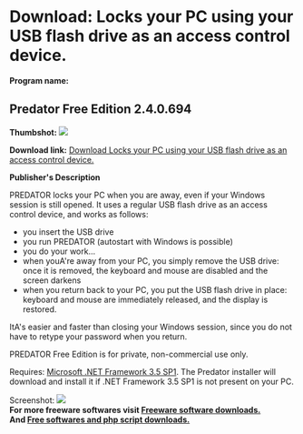 # Download: Locks your PC using your USB flash drive as an access control device.

**Program name:**

## Predator Free Edition 2.4.0.694

  
**Thumbshot:** ![](http://www.freewarefiles.com/screenshot/predator2_md.jpg)   
  
**Download link:** [Download Locks your PC using your USB flash drive as an access control device.](http://freesoftwares.boysofts.com/Predator-Free-Edition_program_57014.html)  
  


**Publisher's Description**  
  


PREDATOR locks your PC when you are away, even if your Windows session is still opened. It uses a regular USB flash drive as an access control device, and works as follows: 

  * you insert the USB drive 
  * you run PREDATOR (autostart with Windows is possible) 
  * you do your work... 
  * when youA're away from your PC, you simply remove the USB drive: once it is removed, the keyboard and mouse are disabled and the screen darkens 
  * when you return back to your PC, you put the USB flash drive in place: keyboard and mouse are immediately released, and the display is restored. 

ItA's easier and faster than closing your Windows session, since you do not have to retype your password when you return. 

PREDATOR Free Edition is for private, non-commercial use only.

Requires: [Microsoft .NET Framework 3.5 SP1](http://www.freewarefiles.com/Microsoft-NET-Framework-3_program_31320.html). The Predator installer will download and install it if .NET Framework 3.5 SP1 is not present on your PC.

  
  
Screenshot: ![](http://www.freewarefiles.com/screenshot/predator2.jpg)   
**For more freeware softwares visit [Freeware software downloads.](http://freesoftwares.boysofts.com/)**   
**And [Free softwares and php script downloads.](http://www.boysofts.com/)**
